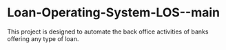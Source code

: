 # Loan-Operating-System-LOS--main
This project is designed to automate the back office activities of banks offering any type of loan.
